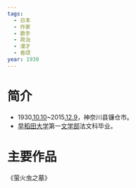 ```yaml
---
tags:
  - 日本
  - 作家
  - 歌手
  - 政治
  - 漫才
  - 香颂
year: 1930
---
```

# 简介

- 1930[.10.10](2024-10-10.md)~2015[.12.9](2024-12-09.md)，神奈川县镰仓市。
- [早稻田大学](早稻田大学.md)第一[文学部](文学部.md)法文科毕业。
# 主要作品

《萤火虫之墓》